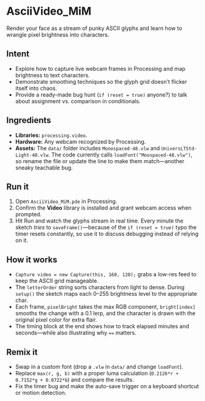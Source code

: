 # AsciiVideo_MiM

Render your face as a stream of punky ASCII glyphs and learn how to wrangle pixel brightness into characters.

## Intent
- Explore how to capture live webcam frames in Processing and map brightness to text characters.
- Demonstrate smoothing techniques so the glyph grid doesn’t flicker itself into chaos.
- Provide a ready-made bug hunt (`if (reset = true)` anyone?) to talk about assignment vs. comparison in conditionals.

## Ingredients
- **Libraries:** `processing.video`.
- **Hardware:** Any webcam recognized by Processing.
- **Assets:** The `data/` folder includes `Monospaced-48.vlw` and `UniversLTStd-Light-48.vlw`. The code currently calls `loadFont("Moospaced-48.vlw")`, so rename the file or update the line to make them match—another sneaky teachable bug.

## Run it
1. Open `AsciiVideo_MiM.pde` in Processing.
2. Confirm the **Video** library is installed and grant webcam access when prompted.
3. Hit Run and watch the glyphs stream in real time. Every minute the sketch *tries* to `saveFrame()`—because of the `if (reset = true)` typo the timer resets constantly, so use it to discuss debugging instead of relying on it.

## How it works
- `Capture video = new Capture(this, 160, 120);` grabs a low-res feed to keep the ASCII grid manageable.
- The `letterOrder` string sorts characters from light to dense. During `setup()` the sketch maps each 0–255 brightness level to the appropriate char.
- Each frame, `pixelBright` takes the max RGB component, `bright[index]` smooths the change with a 0.1 lerp, and the character is drawn with the original pixel color for extra flair.
- The timing block at the end shows how to track elapsed minutes and seconds—while also illustrating why `==` matters.

## Remix it
- Swap in a custom font (drop a `.vlw` in `data/` and change `loadFont`).
- Replace `max(r, g, b)` with a proper luma calculation (`0.2126*r + 0.7152*g + 0.0722*b`) and compare the results.
- Fix the timer bug and make the auto-save trigger on a keyboard shortcut or motion detection.

